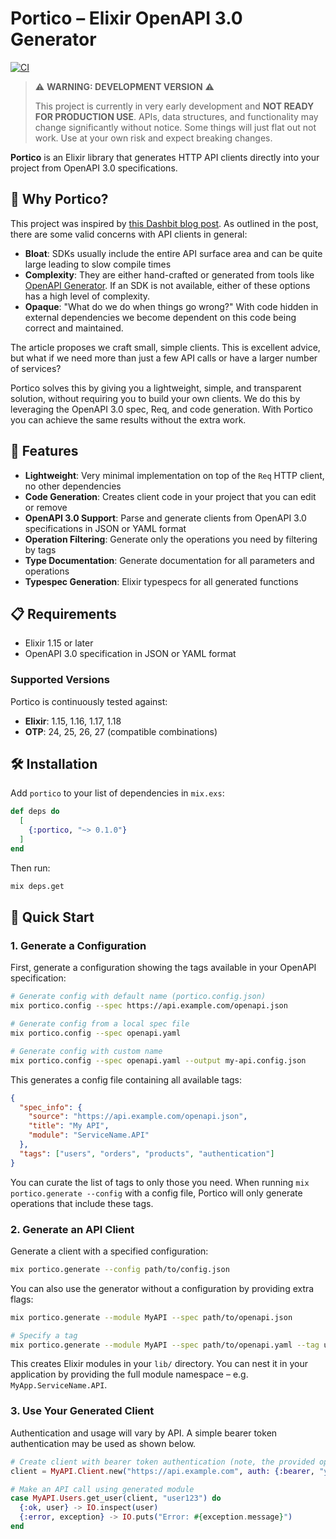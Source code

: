 # Portico – Elixir OpenAPI 3.0 Generator

[![CI](https://github.com/weigandconstruction/portico/actions/workflows/ci.yml/badge.svg)](https://github.com/weigandconstruction/portico/actions/workflows/ci.yml)

> ⚠️ **WARNING: DEVELOPMENT VERSION** ⚠️
>
> This project is currently in very early development and **NOT READY FOR PRODUCTION USE**.
> APIs, data structures, and functionality may change significantly without notice.
> Some things will just flat out not work.
> Use at your own risk and expect breaking changes.

**Portico** is an Elixir library that generates HTTP API clients directly into your project from OpenAPI 3.0 specifications.

## 🎯 Why Portico?

This project was inspired by [this Dashbit blog post](https://dashbit.co/blog/sdks-with-req-stripe). As outlined in the
post, there are some valid concerns with API clients in general:

- **Bloat**: SDKs usually include the entire API surface area and can be quite large leading to slow compile times
- **Complexity**: They are either hand-crafted or generated from tools like [OpenAPI
  Generator](https://github.com/OpenAPITools/openapi-generator). If an SDK is not available, either of these options has
  a high level of complexity.
- **Opaque**: "What do we do when things go wrong?" With code hidden in external dependencies we become dependent on
  this code being correct and maintained.

The article proposes we craft small, simple clients. This is excellent advice, but what if we need more than just a few
API calls or have a larger number of services?

Portico solves this by giving you a lightweight, simple, and transparent solution, without requiring you to build your own
clients. We do this by leveraging the OpenAPI 3.0 spec, Req, and code generation. With Portico you can achieve the same
results without the extra work.

## 🚀 Features

- **Lightweight**: Very minimal implementation on top of the `Req` HTTP client, no other dependencies
- **Code Generation**: Creates client code in your project that you can edit or remove
- **OpenAPI 3.0 Support**: Parse and generate clients from OpenAPI 3.0 specifications in JSON or YAML format
- **Operation Filtering**: Generate only the operations you need by filtering by tags
- **Type Documentation**: Generate documentation for all parameters and operations
- **Typespec Generation**: Elixir typespecs for all generated functions

## 📋 Requirements

- Elixir 1.15 or later
- OpenAPI 3.0 specification in JSON or YAML format

### Supported Versions

Portico is continuously tested against:

- **Elixir**: 1.15, 1.16, 1.17, 1.18
- **OTP**: 24, 25, 26, 27 (compatible combinations)

## 🛠 Installation

Add `portico` to your list of dependencies in `mix.exs`:

```elixir
def deps do
  [
    {:portico, "~> 0.1.0"}
  ]
end
```

Then run:

```bash
mix deps.get
```

## 🎯 Quick Start

### 1. Generate a Configuration

First, generate a configuration showing the tags available in your OpenAPI specification:

```bash
# Generate config with default name (portico.config.json)
mix portico.config --spec https://api.example.com/openapi.json

# Generate config from a local spec file
mix portico.config --spec openapi.yaml

# Generate config with custom name
mix portico.config --spec openapi.yaml --output my-api.config.json
```

This generates a config file containing all available tags:

```json
{
  "spec_info": {
    "source": "https://api.example.com/openapi.json",
    "title": "My API",
    "module": "ServiceName.API"
  },
  "tags": ["users", "orders", "products", "authentication"]
}
```

You can curate the list of tags to only those you need. When running `mix portico.generate --config` with a config file, Portico will only generate
operations that include these tags.

### 2. Generate an API Client

Generate a client with a specified configuration:

```bash
mix portico.generate --config path/to/config.json
```

You can also use the generator without a configuration by providing extra flags:

```bash
mix portico.generate --module MyAPI --spec path/to/openapi.json

# Specify a tag
mix portico.generate --module MyAPI --spec path/to/openapi.yaml --tag users
```

This creates Elixir modules in your `lib/` directory. You can nest it in your application by providing the full module
namespace – e.g. `MyApp.ServiceName.API`.

### 3. Use Your Generated Client

Authentication and usage will vary by API. A simple bearer token authentication may be used as shown below.

```elixir
# Create client with bearer token authentication (note, the provided options are just Req options)
client = MyAPI.Client.new("https://api.example.com", auth: {:bearer, "your-token"})

# Make an API call using generated module
case MyAPI.Users.get_user(client, "user123") do
  {:ok, user} -> IO.inspect(user)
  {:error, exception} -> IO.puts("Error: #{exception.message}")
end
```
